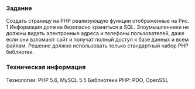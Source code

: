 ### Задание

Создать страницу на PHP реализующую функции отображенные на Рис. 1
Информация должна безопасно храниться в SQL. Злоумышленники не должны видеть
электронные адреса и телефоны пользователей, даже если они взломают сайт и получат
полный доступ к базе данных и всем файлам. Решение должно использовать только
стандартный набор PHP библиотек.

### Техническая информация

Технологии: PHP 5.6, MySQL 5.5
Библиотеки PHP: PDO, OpenSSL